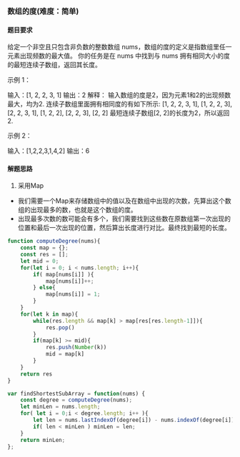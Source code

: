 ### 数组的度(难度：简单)

#### 题目要求

给定一个非空且只包含非负数的整数数组 nums，数组的度的定义是指数组里任一元素出现频数的最大值。
你的任务是在 nums 中找到与 nums 拥有相同大小的度的最短连续子数组，返回其长度。

示例 1：

输入：[1, 2, 2, 3, 1]
输出：2
解释：
输入数组的度是2，因为元素1和2的出现频数最大，均为2.
连续子数组里面拥有相同度的有如下所示:
[1, 2, 2, 3, 1], [1, 2, 2, 3], [2, 2, 3, 1], [1, 2, 2], [2, 2, 3], [2, 2]
最短连续子数组[2, 2]的长度为2，所以返回2.

示例 2：

输入：[1,2,2,3,1,4,2]
输出：6

#### 解题思路

1. 采用Map
- 我们需要一个Map来存储数组中的值以及在数组中出现的次数，先算出这个数组的出现最多的数，也就是这个数组的度。
- 出现最多次数的数可能会有多个，我们需要找到这些数在原数组第一次出现的位置和最后一次出现的位置，然后算出长度进行对比。最终找到最短的长度。
```JavaScript
function computeDegree(nums){
    const map = {};
    const res = [];
    let mid = 0;
    for(let i = 0; i < nums.length; i++){
        if( map[nums[i]] ){
            map[nums[i]]++;
        } else{
            map[nums[i]] = 1;
        }
    }
    for(let k in map){
        while(res.length && map[k] > map[res[res.length-1]]){
            res.pop()
        }
        if(map[k] >= mid){
            res.push(Number(k))
            mid = map[k]
        }
    }
    return res
}

var findShortestSubArray = function(nums) {
    const degree = computeDegree(nums);
    let minLen = nums.length;
    for( let i = 0;i < degree.length; i++ ){
        let len = nums.lastIndexOf(degree[i]) - nums.indexOf(degree[i]) + 1;
        if( len < minLen ) minLen = len;
    }
    return minLen;
};
```